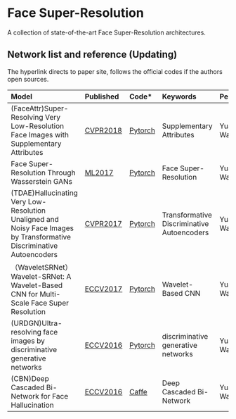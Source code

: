# Face Super-Resolution
A collection of state-of-the-art Face Super-Resolution architectures.

## Network list and reference (Updating)
The hyperlink directs to paper site, follows the official codes if the authors open sources.

|Model |Published |Code* |Keywords|Person|
|:-----|:---------|:-----|:-------|:-----|
|(FaceAttr)Super-Resolving Very Low-Resolution Face Images with Supplementary Attributes|[CVPR2018](https://basurafernando.github.io/papers/XinYuCVPR18.pdf?tdsourcetag=s_pcqq_aiomsg)|[Pytorch](https://github.com/XinYuANU/FaceAttr)| Supplementary Attributes| Yuanzhi Wang|
|Face Super-Resolution Through Wasserstein GANs| [ML2017](https://arxiv.org/pdf/1705.02438.pdf)|[Pytorch](https://github.com/MandyZChen/srez)| Face Super-Resolution | Yuanzhi Wang|
|(TDAE)Hallucinating Very Low-Resolution Unaligned and Noisy Face Images by Transformative Discriminative Autoencoders| [CVPR2017](http://openaccess.thecvf.com/content_cvpr_2017/papers/Yu_Hallucinating_Very_Low-Resolution_CVPR_2017_paper.pdf)|[Pytorch](https://github.com/XinYuANU/TDAE)|Transformative Discriminative Autoencoders| Yuanzhi Wang|
|（WaveletSRNet）Wavelet-SRNet: A Wavelet-Based CNN for Multi-Scale Face Super Resolution| [ECCV2017](http://openaccess.thecvf.com/content_ICCV_2017/papers/Huang_Wavelet-SRNet_A_Wavelet-Based_ICCV_2017_paper.pdf)|[Pytorch](https://github.com/RemyEE/WaveletSRNet?tdsourcetag=s_pcqq_aiomsg)| Wavelet-Based CNN | Yuanzhi Wang|
|(URDGN)Ultra-resolving face images by discriminative generative networks| [ECCV2016](http://www.porikli.com/mysite/pdfs/porikli%202016%20-%20Ultra%20resolving%20face%20images%20by%20discriminative%20generative%20networks.pdf)|[Pytorch](https://github.com/XinYuANU/URDGN?tdsourcetag=s_pcqq_aiomsg)| discriminative generative networks | Yuanzhi Wang|
|(CBN)Deep Cascaded Bi-Network for Face Hallucination | [ECCV2016](https://arxiv.org/pdf/1607.05046.pdf)|[Caffe](https://github.com/zhusz/ECCV16-CBN?tdsourcetag=s_pcqq_aiomsg)| Deep Cascaded Bi-Network | Yuanzhi Wang|
